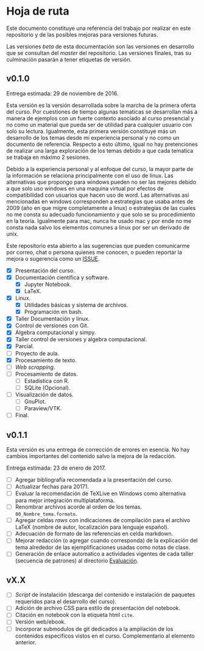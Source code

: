 # Hoja de ruta  

Este documento constituye una referencia del trabajo por realizar en este repositorio y de las posibles mejoras para versiones futuras.  

Las versiones _beta_ de esta documentación son las versiones en desarrollo que se consultan del _master_ del repositorio. Las versiones finales, tras su culminación pasarán a tener etiquetas de versión.  

## v0.1.0  

Entrega estimada: 29 de noviembre de 2016.  

Esta versión es la versión desarrollada sobre la marcha de la primera oferta del curso. Por cuestiones de tiempo algunas tematicas se desarrollan más a manera de ejemplos con un fuerte contexto asociado al curso presencial y no como un material que pueda ser de utilidad para cualquier usuario con solo su lectura. Igualmente, esta primera versión constituye más un desarrollo de los temas desde mi experiencia personal y no como un documento de referencia.
Respecto a esto último, igual no hay pretenciones de realizar una larga exploración de los temas debido a que cada tematica se trabaja en máximo 2 sesiones.

Debido a la experiencia personal y al enfoque del curso, la mayor parte de la información se relaciona principalmente con el uso de linux. Las alternativas que propongo para windows pueden no ser las mejores debido a que solo uso windows en una maquina virtual por efectos de compatibilidad con usuarios que hacen uso de word. Las alternativas así mencionadas en windows corresponden a estrategias que usaba antes de 2009 (año en que migre completamente a linux) o estrategias de las cuales no me consta su adecuado funcionamiento y que solo se su procedimiento en la teoría. Igualmente para mac, nunca he usado mac y por ende no me consta nada salvo los elementos comunes a linux por ser un derivado de unix.  

Este repositorio esta abierto a las sugerencias que pueden comunicarme por correo, chat o persona quienes me conocen, o pueden reportar la mejora o sugerencia como un [ISSUE](https://github.com/cosmoscalibur/herramientas_computacionales/issues).  

- [x] Presentación del curso.  
- [x] Documentación científica y software.  
    - [x] Jupyter Notebook.  
    - [x] LaTeX.  
- [x] Linux.  
    - [x] Utilidades básicas y sistema de archivos.  
    - [x] Programación en bash.    
- [x] Taller Documentación y linux.
- [x] Control de versiones con Git.  
- [x] Algebra computacional y simpy.  
- [x] Taller control de versiones y algebra computacional.  
- [x] Parcial.  
- [ ] Proyecto de aula.  
- [x] Procesamiento de texto.  
- [ ] _Web scrapping_.  
- [ ] Procesamiento de datos.  
    - [ ] Estadistica con R.  
    - [ ] SQLite (Opcional).  
- [ ] Visualización de datos.  
    - [ ] GnuPlot.  
    - [ ] Paraview/VTK.  
- [ ] Final.  

## v0.1.1  

Esta versión es una entrega de corrección de errores en esencia. No hay cambios importantes del contenido salvo la mejora de la redacción.  

Entrega estimada: 23 de enero de 2017.  

- [ ] Agregar bibliografía recomendada a la presentación del curso.  
- [ ] Actualizar fechas para 20171.  
- [ ] Evaluar la recomendación de TeXLive en Windows como alternativa para mejor integración multiplataforma.  
- [ ] Renombrar archivos acorde al orden de los temas. `00_Nombre_tema.formato`.  
- [ ] Agregar celdas _raws_ con indicaciones de compilación para el archivo LaTeX (nombre de autor, localización para lenguaje español).  
- [ ] Adecuación de formato de las referencias en celda markdown.  
- [ ] Mejorar redacción (o agregar cuando corresponda) de la explicación del tema alrededor de las ejemplificaciones usadas como notas de clase.  
- [ ] Generación de enlace automatico a actividades vigentes de cada taller (secuencia de patrones) al directorio [Evaluación](Evaluación/).  

## vX.X  

- [ ] _Script_ de instalación (descarga del contenido e instalación de paquetes requeridos para el desarrollo del curso).
- [ ] Adición de archivo CSS para estilo de presentación del notebook.  
- [ ] Citación en notebook con la etiqueta html `cite`.  
- [ ] Versión web/ebook.  
- [ ] Incorporar submodulos de git dedicados a la ampliación de los contenidos especificos vistos en el curso. Complementario al elemento anterior.  
